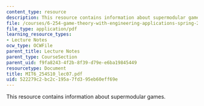 ```yaml
---
content_type: resource
description: This resource contains information about supermodular games.
file: /courses/6-254-game-theory-with-engineering-applications-spring-2010/522279c2bc2c195a7fd395eb60eff69e_MIT6_254S10_lec07.pdf
file_type: application/pdf
learning_resource_types:
- Lecture Notes
ocw_type: OCWFile
parent_title: Lecture Notes
parent_type: CourseSection
parent_uid: f9fa8243-4f2b-8f39-d79e-e6ba19845449
resourcetype: Document
title: MIT6_254S10_lec07.pdf
uid: 522279c2-bc2c-195a-7fd3-95eb60eff69e
---
```

This resource contains information about supermodular games.

